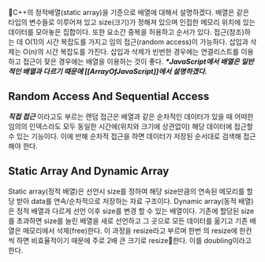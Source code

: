 C++의 정적배열(static array)을 기준으로 배열에 대해서 설명하겠다.
배열은 같은 타입의 변수들로 이루어져 있고 size(크기)가 정해져 있으며 인접한 메모리 위치에 있는 데이터를 모아놓은 집합이다. 또한 요소간 중복을 허용하고 순서가 있다.
접근(참조)하는 데 O(1)의 시간 복잡도를 가지고 임의 접근(random access)이 가능하다.
삽입과 삭제는 O(n)의 시간 복잡도를 가진다.
삽입과 삭제가 빈번한 경우에는 연결리스트를 이용하고 접근이 잦은 경우에는 배열을 이용하는 것이 좋다.
***\*JavaScript에서 배열은 일반적인 배열과 다르기 때문에 [[ArrayOfJavaScript]]에서 설명하겠다.***

## Random Access And Sequential Access
***직접 접근*** 이라고도 부르는 랜덤 접근은 배열과 같은 순차적인 데이터가 있을 때 어떠한 임의의 인덱스라도 모두 동일한 시간에(위치와 크기에 상관없이) 해당 데이터에 접근할 수 있는 기능이다. 
이에 반해 순차적 접근을 하면 데이터가 저장된 순서대로 검색해 접근해야 한다.

## Static Array And Dynamic Array
Static array(정적 배열)은 선언시 size를 정하여 해당 size만큼의 연속된 메모리를 할당 받아 data를 연속/순차적으로 저장하는 자료 구조이다.
Dynamic array(동적 배열)은 정적 배열과 다르게 선언 이후 size를 변경 할 수 있는 배열이다.
기존에 할당된 size를 초과하면 size를 늘린 배열을 새로 선언하고 그 곳으로 모든 데이터를 옮기고 기존 배열은 메모리에서 삭제(free)한다. 이 과정을 resize라고 부르며 한번 의 resize에 한칸씩 하면 비효율적이기 때문에 주로 2배 큰 크기로 resize한다. 이를 doubling이라고 한다.